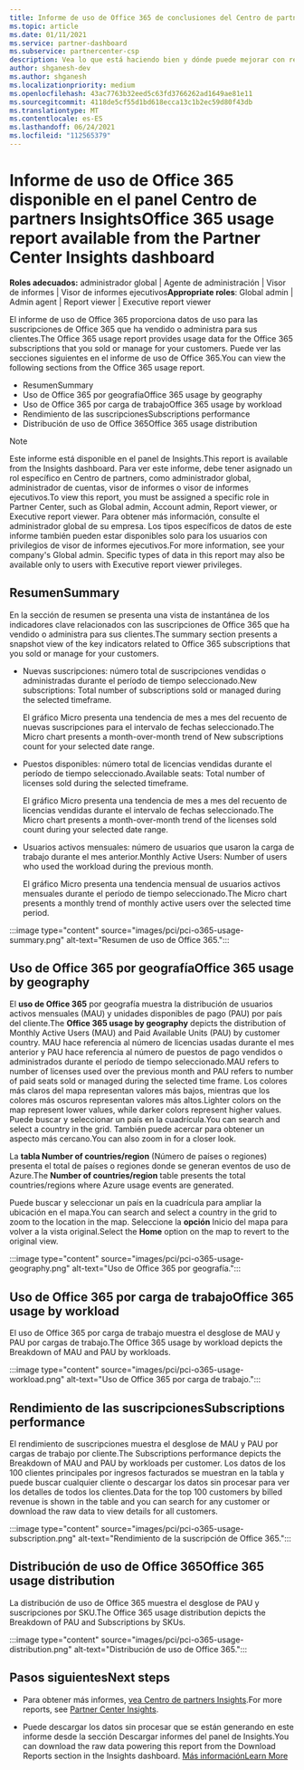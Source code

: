 ```yaml
---
title: Informe de uso de Office 365 de conclusiones del Centro de partners
ms.topic: article
ms.date: 01/11/2021
ms.service: partner-dashboard
ms.subservice: partnercenter-csp
description: Vea lo que está haciendo bien y dónde puede mejorar con respecto al uso de las suscripciones de Office 365 que vende o administra para sus clientes.
author: shganesh-dev
ms.author: shganesh
ms.localizationpriority: medium
ms.openlocfilehash: 43ac7763b32eed5c63fd3766262ad1649ae81e11
ms.sourcegitcommit: 4118de5cf55d1bd618ecca13c1b2ec59d80f43db
ms.translationtype: MT
ms.contentlocale: es-ES
ms.lasthandoff: 06/24/2021
ms.locfileid: "112565379"
---
```

# <a name="office-365-usage-report-available-from-the-partner-center-insights-dashboard"></a><span data-ttu-id="d200a-103">Informe de uso de Office 365 disponible en el panel Centro de partners Insights</span><span class="sxs-lookup"><span data-stu-id="d200a-103">Office 365 usage report available from the Partner Center Insights dashboard</span></span>

<span data-ttu-id="d200a-104">**Roles adecuados:** administrador global | Agente de administración | Visor de informes | Visor de informes ejecutivos</span><span class="sxs-lookup"><span data-stu-id="d200a-104">**Appropriate roles**: Global admin | Admin agent | Report viewer | Executive report viewer</span></span>

<span data-ttu-id="d200a-105">El informe de uso de Office 365 proporciona datos de uso para las suscripciones de Office 365 que ha vendido o administra para sus clientes.</span><span class="sxs-lookup"><span data-stu-id="d200a-105">The Office 365 usage report provides usage data for the Office 365 subscriptions that you sold or manage for your customers.</span></span> <span data-ttu-id="d200a-106">Puede ver las secciones siguientes en el informe de uso de Office 365.</span><span class="sxs-lookup"><span data-stu-id="d200a-106">You can view the following sections from the Office 365 usage report.</span></span>

- <span data-ttu-id="d200a-107">Resumen</span><span class="sxs-lookup"><span data-stu-id="d200a-107">Summary</span></span>
- <span data-ttu-id="d200a-108">Uso de Office 365 por geografía</span><span class="sxs-lookup"><span data-stu-id="d200a-108">Office 365 usage by geography</span></span>
- <span data-ttu-id="d200a-109">Uso de Office 365 por carga de trabajo</span><span class="sxs-lookup"><span data-stu-id="d200a-109">Office 365 usage by workload</span></span>
- <span data-ttu-id="d200a-110">Rendimiento de las suscripciones</span><span class="sxs-lookup"><span data-stu-id="d200a-110">Subscriptions performance</span></span>
- <span data-ttu-id="d200a-111">Distribución de uso de Office 365</span><span class="sxs-lookup"><span data-stu-id="d200a-111">Office 365 usage distribution</span></span>

 > [!NOTE]
 > <span data-ttu-id="d200a-112">Este informe está disponible en el panel de Insights.</span><span class="sxs-lookup"><span data-stu-id="d200a-112">This report is available from the Insights dashboard.</span></span> <span data-ttu-id="d200a-113">Para ver este informe, debe tener asignado un rol específico en Centro de partners, como administrador global, administrador de cuentas, visor de informes o visor de informes ejecutivos.</span><span class="sxs-lookup"><span data-stu-id="d200a-113">To view this report, you must be assigned a specific role in Partner Center, such as Global admin, Account admin, Report viewer, or Executive report viewer.</span></span> <span data-ttu-id="d200a-114">Para obtener más información, consulte el administrador global de su empresa. Los tipos específicos de datos de este informe también pueden estar disponibles solo para los usuarios con privilegios de visor de informes ejecutivos.</span><span class="sxs-lookup"><span data-stu-id="d200a-114">For more information, see your company's Global admin. Specific types of data in this report may also be available only to users with Executive report viewer privileges.</span></span>

## <a name="summary"></a><span data-ttu-id="d200a-115">Resumen</span><span class="sxs-lookup"><span data-stu-id="d200a-115">Summary</span></span>

<span data-ttu-id="d200a-116">En la sección de resumen se presenta una vista de instantánea de los indicadores clave relacionados con las suscripciones de Office 365 que ha vendido o administra para sus clientes.</span><span class="sxs-lookup"><span data-stu-id="d200a-116">The summary section presents a snapshot view of the key indicators related to Office 365 subscriptions that you sold or manage for your customers.</span></span>  

- <span data-ttu-id="d200a-117">Nuevas suscripciones: número total de suscripciones vendidas o administradas durante el período de tiempo seleccionado.</span><span class="sxs-lookup"><span data-stu-id="d200a-117">New subscriptions: Total number of subscriptions sold or managed during the selected timeframe.</span></span>

   <span data-ttu-id="d200a-118">El gráfico Micro presenta una tendencia de mes a mes del recuento de nuevas suscripciones para el intervalo de fechas seleccionado.</span><span class="sxs-lookup"><span data-stu-id="d200a-118">The Micro chart presents a month-over-month trend of New subscriptions count for your selected date range.</span></span>

- <span data-ttu-id="d200a-119">Puestos disponibles: número total de licencias vendidas durante el período de tiempo seleccionado.</span><span class="sxs-lookup"><span data-stu-id="d200a-119">Available seats: Total number of licenses sold during the selected timeframe.</span></span>

   <span data-ttu-id="d200a-120">El gráfico Micro presenta una tendencia de mes a mes del recuento de licencias vendidas durante el intervalo de fechas seleccionado.</span><span class="sxs-lookup"><span data-stu-id="d200a-120">The Micro chart presents a month-over-month trend of the licenses sold count during your selected date range.</span></span>

- <span data-ttu-id="d200a-121">Usuarios activos mensuales: número de usuarios que usaron la carga de trabajo durante el mes anterior.</span><span class="sxs-lookup"><span data-stu-id="d200a-121">Monthly Active Users: Number of users who used the workload during the previous month.</span></span> 

   <span data-ttu-id="d200a-122">El gráfico Micro presenta una tendencia mensual de usuarios activos mensuales durante el período de tiempo seleccionado.</span><span class="sxs-lookup"><span data-stu-id="d200a-122">The Micro chart presents a monthly trend of monthly active users over the selected time period.</span></span>

:::image type="content" source="images/pci/pci-o365-usage-summary.png" alt-text="Resumen de uso de Office 365.":::

## <a name="office-365-usage-by-geography"></a><span data-ttu-id="d200a-124">Uso de Office 365 por geografía</span><span class="sxs-lookup"><span data-stu-id="d200a-124">Office 365 usage by geography</span></span>

<span data-ttu-id="d200a-125">El **uso de Office 365** por geografía muestra la distribución de usuarios activos mensuales (MAU) y unidades disponibles de pago (PAU) por país del cliente.</span><span class="sxs-lookup"><span data-stu-id="d200a-125">The **Office 365 usage by geography** depicts the distribution of Monthly Active Users (MAU) and Paid Available Units (PAU) by customer country.</span></span> <span data-ttu-id="d200a-126">MAU hace referencia al número de licencias usadas durante el mes anterior y PAU hace referencia al número de puestos de pago vendidos o administrados durante el período de tiempo seleccionado.</span><span class="sxs-lookup"><span data-stu-id="d200a-126">MAU refers to number of licenses used over the previous month and PAU refers to number of paid seats sold or managed during the selected time frame.</span></span> <span data-ttu-id="d200a-127">Los colores más claros del mapa representan valores más bajos, mientras que los colores más oscuros representan valores más altos.</span><span class="sxs-lookup"><span data-stu-id="d200a-127">Lighter colors on the map represent lower values, while darker colors represent higher values.</span></span> <span data-ttu-id="d200a-128">Puede buscar y seleccionar un país en la cuadrícula.</span><span class="sxs-lookup"><span data-stu-id="d200a-128">You can search and select a country in the grid.</span></span> <span data-ttu-id="d200a-129">También puede acercar para obtener un aspecto más cercano.</span><span class="sxs-lookup"><span data-stu-id="d200a-129">You can also zoom in for a closer look.</span></span>

<span data-ttu-id="d200a-130">La **tabla Number of countries/region** (Número de países o regiones) presenta el total de países o regiones donde se generan eventos de uso de Azure.</span><span class="sxs-lookup"><span data-stu-id="d200a-130">The **Number of countries/region** table presents the total countries/regions where Azure usage events are generated.</span></span>

<span data-ttu-id="d200a-131">Puede buscar y seleccionar un país en la cuadrícula para ampliar la ubicación en el mapa.</span><span class="sxs-lookup"><span data-stu-id="d200a-131">You can search and select a country in the grid to zoom to the location in the map.</span></span> <span data-ttu-id="d200a-132">Seleccione la **opción** Inicio del mapa para volver a la vista original.</span><span class="sxs-lookup"><span data-stu-id="d200a-132">Select the **Home** option on the map to revert to the original view.</span></span>


:::image type="content" source="images/pci/pci-o365-usage-geography.png" alt-text="Uso de Office 365 por geografía.":::

## <a name="office-365-usage-by-workload"></a><span data-ttu-id="d200a-134">Uso de Office 365 por carga de trabajo</span><span class="sxs-lookup"><span data-stu-id="d200a-134">Office 365 usage by workload</span></span>

<span data-ttu-id="d200a-135">El uso de Office 365 por carga de trabajo muestra el desglose de MAU y PAU por cargas de trabajo.</span><span class="sxs-lookup"><span data-stu-id="d200a-135">The Office 365 usage by workload depicts the Breakdown of MAU and PAU by workloads.</span></span>

:::image type="content" source="images/pci/pci-o365-usage-workload.png" alt-text="Uso de Office 365 por carga de trabajo.":::

## <a name="subscriptions-performance"></a><span data-ttu-id="d200a-137">Rendimiento de las suscripciones</span><span class="sxs-lookup"><span data-stu-id="d200a-137">Subscriptions performance</span></span>

<span data-ttu-id="d200a-138">El rendimiento de suscripciones muestra el desglose de MAU y PAU por cargas de trabajo por cliente.</span><span class="sxs-lookup"><span data-stu-id="d200a-138">The Subscriptions performance depicts the Breakdown of MAU and PAU by workloads per customer.</span></span> <span data-ttu-id="d200a-139">Los datos de los 100 clientes principales por ingresos facturados se muestran en la tabla y puede buscar cualquier cliente o descargar los datos sin procesar para ver los detalles de todos los clientes.</span><span class="sxs-lookup"><span data-stu-id="d200a-139">Data for the top 100 customers by billed revenue is shown in the table and you can search for any customer or download the raw data to view details for all customers.</span></span>

:::image type="content" source="images/pci/pci-o365-usage-subscription.png" alt-text="Rendimiento de la suscripción de Office 365.":::

## <a name="office-365-usage-distribution"></a><span data-ttu-id="d200a-141">Distribución de uso de Office 365</span><span class="sxs-lookup"><span data-stu-id="d200a-141">Office 365 usage distribution</span></span>

<span data-ttu-id="d200a-142">La distribución de uso de Office 365 muestra el desglose de PAU y suscripciones por SKU.</span><span class="sxs-lookup"><span data-stu-id="d200a-142">The Office 365 usage distribution depicts the Breakdown of PAU and Subscriptions by SKUs.</span></span>

:::image type="content" source="images/pci/pci-o365-usage-distribution.png" alt-text="Distribución de uso de Office 365.":::

## <a name="next-steps"></a><span data-ttu-id="d200a-144">Pasos siguientes</span><span class="sxs-lookup"><span data-stu-id="d200a-144">Next steps</span></span>

- <span data-ttu-id="d200a-145">Para obtener más informes, [vea Centro de partners Insights](partner-center-insights.md).</span><span class="sxs-lookup"><span data-stu-id="d200a-145">For more reports, see [Partner Center Insights](partner-center-insights.md).</span></span>

- <span data-ttu-id="d200a-146">Puede descargar los datos sin procesar que se están generando en este informe desde la sección Descargar informes del panel de Insights.</span><span class="sxs-lookup"><span data-stu-id="d200a-146">You can download the raw data powering this report from the Download Reports section in the Insights dashboard.</span></span> [<span data-ttu-id="d200a-147">Más información</span><span class="sxs-lookup"><span data-stu-id="d200a-147">Learn More</span></span>](pci-download-reports.md) 
